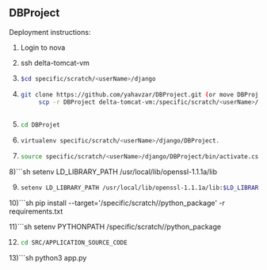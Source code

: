 ## DBProject


Deployment instructions:

1) Login to nova

2) ssh delta-tomcat-vm

3) ```sh 
   $cd specific/scratch/<userName>/django 
4) ```sh 
   git clone https://github.com/yahavzar/DBProject.git (or move DBProject from nova with
        scp -r DBProject delta-tomcat-vm:/specific/scratch/<userName>/django/)
        
5)  ```sh 
    cd DBProjet

6) ```sh 
   virtualenv specific/scratch/<userName>/django/DBProject.

7) ```sh 
   source specific/scratch/<userName>/django/DBProject/bin/activate.csh

8)```sh 
 setenv LD_LIBRARY_PATH /usr/local/lib/openssl-1.1.1a/lib

9) ```sh 
   setenv LD_LIBRARY_PATH /usr/local/lib/openssl-1.1.1a/lib:$LD_LIBRARY_PATH

10)```sh 
pip install --target='/specific/scratch/<userName>/python_package' -r requirements.txt

11)```sh 
setenv PYTHONPATH /specific/scratch/<userName>/python_package

12) ```sh 
    cd SRC/APPLICATION_SOURCE_CODE

13)```sh 
 python3 app.py
